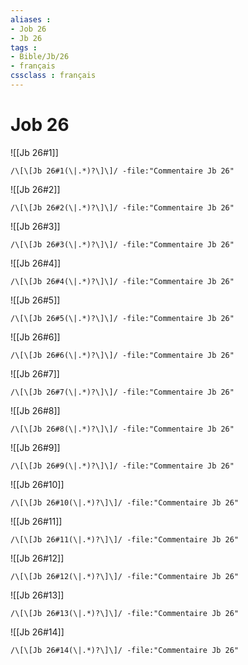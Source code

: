 ```yaml
---
aliases : 
- Job 26
- Jb 26
tags : 
- Bible/Jb/26
- français
cssclass : français
---
```


# Job 26

![[Jb 26#1]]

```query
/\[\[Jb 26#1(\|.*)?\]\]/ -file:"Commentaire Jb 26"
```

![[Jb 26#2]]

```query
/\[\[Jb 26#2(\|.*)?\]\]/ -file:"Commentaire Jb 26"
```

![[Jb 26#3]]

```query
/\[\[Jb 26#3(\|.*)?\]\]/ -file:"Commentaire Jb 26"
```

![[Jb 26#4]]

```query
/\[\[Jb 26#4(\|.*)?\]\]/ -file:"Commentaire Jb 26"
```

![[Jb 26#5]]

```query
/\[\[Jb 26#5(\|.*)?\]\]/ -file:"Commentaire Jb 26"
```

![[Jb 26#6]]

```query
/\[\[Jb 26#6(\|.*)?\]\]/ -file:"Commentaire Jb 26"
```

![[Jb 26#7]]

```query
/\[\[Jb 26#7(\|.*)?\]\]/ -file:"Commentaire Jb 26"
```

![[Jb 26#8]]

```query
/\[\[Jb 26#8(\|.*)?\]\]/ -file:"Commentaire Jb 26"
```

![[Jb 26#9]]

```query
/\[\[Jb 26#9(\|.*)?\]\]/ -file:"Commentaire Jb 26"
```

![[Jb 26#10]]

```query
/\[\[Jb 26#10(\|.*)?\]\]/ -file:"Commentaire Jb 26"
```

![[Jb 26#11]]

```query
/\[\[Jb 26#11(\|.*)?\]\]/ -file:"Commentaire Jb 26"
```

![[Jb 26#12]]

```query
/\[\[Jb 26#12(\|.*)?\]\]/ -file:"Commentaire Jb 26"
```

![[Jb 26#13]]

```query
/\[\[Jb 26#13(\|.*)?\]\]/ -file:"Commentaire Jb 26"
```

![[Jb 26#14]]

```query
/\[\[Jb 26#14(\|.*)?\]\]/ -file:"Commentaire Jb 26"
```

